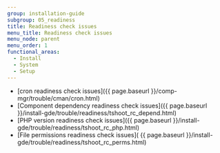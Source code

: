 ```yaml
---
group: installation-guide
subgroup: 05_readiness
title: Readiness check issues
menu_title: Readiness check issues
menu_node: parent
menu_order: 1
functional_areas:
  - Install
  - System
  - Setup
---
```


*	[cron readiness check issues]({{ page.baseurl }}/comp-mgr/trouble/cman/cron.html)
*	[Component dependency readiness check issues]({{ page.baseurl }}/install-gde/trouble/readiness/tshoot_rc_depend.html)
*	[PHP version readiness check issues]({{ page.baseurl }}/install-gde/trouble/readiness/tshoot_rc_php.html)
*	[File permissions readiness check issues]( {{ page.baseurl }}/install-gde/trouble/readiness/tshoot_rc_perms.html)

